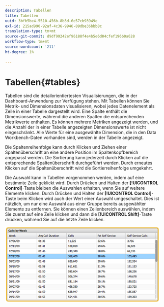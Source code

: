 ```yaml
---
description: Tabellen
title: Tabellen
uuid: 3bfb5be4-5510-456b-8b3d-6e57cb93949e
exl-id: 215ad990-92af-4c36-9946-89dbe36bbb8c
translation-type: tm+mt
source-git-commit: d9df90242ef96188f4e4b5e6d04cfef196b0a628
workflow-type: tm+mt
source-wordcount: '211'
ht-degree: 1%

---
```


# Tabellen{#tables}

Tabellen sind die detailorientiertesten Visualisierungen, die in der Dashboard-Anwendung zur Verfügung stehen. Mit Tabellen können Sie Metrik- und Dimensionsdaten visualisieren, wobei jedes Datenelement als Zeile in einer Tabelle dargestellt wird. Eine Spalte enthält die Dimensionswerte, während die anderen Spalten die entsprechenden Metrikwerte enthalten. Es können mehrere Metriken angezeigt werden, und die Anzahl der in einer Tabelle angezeigten Dimensionswerte ist nicht eingeschränkt. Alle Werte für eine ausgewählte Dimension, die in den Data Workbench-Daten vorhanden sind, werden in der Tabelle angezeigt.

Die Spaltenreihenfolge kann durch Klicken und Ziehen einer Spaltenüberschrift an eine andere Position im Spaltenkopfbereich angepasst werden. Die Sortierung kann jederzeit durch Klicken auf die entsprechende Spaltenüberschrift durchgeführt werden. Durch erneutes Klicken auf die Spaltenüberschrift wird die Sortierreihenfolge umgekehrt.

Die Auswahl kann in Tabellen vorgenommen werden, indem auf eine bestimmte Zeile geklickt wird. Durch Drücken und Halten der **[!UICONTROL Control]**-Taste bleiben die Auswahlen erhalten, wenn Sie auf weitere Elemente klicken. Durch Drücken und Halten der **[!UICONTROL Control]**-Taste beim Klicken wird auch der Wert einer Auswahl umgeschaltet. Dies ist nützlich, um nur eine Auswahl aus einer Gruppe bereits ausgewählter Elemente zu entfernen. Sie können einen Zeilenbereich auswählen, indem Sie zuerst auf eine Zeile klicken und dann die **[!UICONTROL Shift]**-Taste drücken, während Sie auf die letzte Zeile klicken.

![](assets/table.png)
